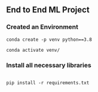 ## End to End ML Project

### Created an Environment 

```
conda create -p venv python==3.8

conda activate venv/

```

### Install all necessary libraries

```

pip install -r requirements.txt

```